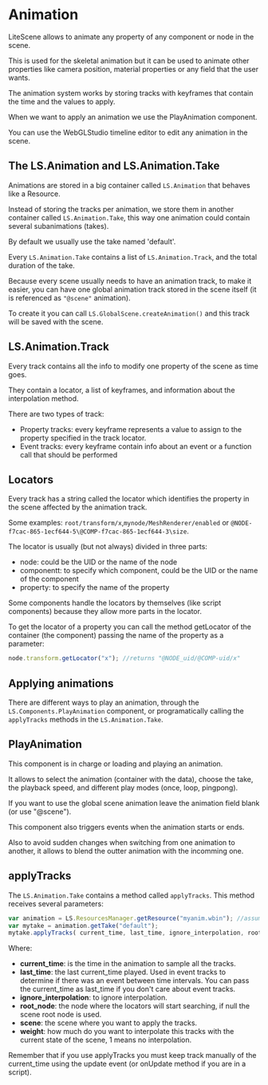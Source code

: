 # Animation #

LiteScene allows to animate any property of any component or node in the scene.

This is used for the skeletal animation but it can be used to animate other properties like camera position, material properties or any field that the user wants.

The animation system works by storing tracks with keyframes that contain the time and the values to apply.

When we want to apply an animation we use the PlayAnimation component.

You can use the WebGLStudio timeline editor to edit any animation in the scene.

## The LS.Animation and LS.Animation.Take ##

Animations are stored in a big container called ```LS.Animation``` that behaves like a Resource.

Instead of storing the tracks per animation, we store them in another container called ```LS.Animation.Take```, this way one animation could contain several subanimations (takes).

By default we usually use the take named 'default'.

Every ```LS.Animation.Take``` contains a list of ```LS.Animation.Track```, and the total duration of the take.

Because every scene usually needs to have an animation track, to make it easier, you can have one global animation track stored in the scene itself (it is referenced as ```"@scene"``` animation).

To create it you can call ```LS.GlobalScene.createAnimation()``` and this track will be saved with the scene.

## LS.Animation.Track

Every track contains all the info to modify one property of the scene as time goes.

They contain a locator, a list of keyframes, and information about the interpolation method.

There are two types of track:
- Property tracks: every keyframe represents a value to assign to the property specified in the track locator.
- Event tracks: every keyframe contain info about an event or a function call that should be performed 

## Locators

Every track has a string called the locator which identifies the property in the scene affected by the animation track.

Some examples: ```root/transform/x```,```mynode/MeshRenderer/enabled``` or ```@NODE-f7cac-865-1ecf644-5\@COMP-f7cac-865-1ecf644-3\size```.

The locator is usually (but not always) divided in three parts:
 * node: could be the UID or the name of the node
 * componentt: to specify which component, could be the UID or the name of the component
 * property: to specify the name of the property

Some components handle the locators by themselves (like script components) because they allow more parts in the locator.

To get the locator of a property you can call the method getLocator of the container (the component) passing the name of the property as a parameter:

```javascript
node.transform.getLocator("x"); //returns "@NODE_uid/@COMP-uid/x"
```

## Applying animations

There are different ways to play an animation, through the ```LS.Components.PlayAnimation``` component, or programatically calling the ```applyTracks``` methods in the ```LS.Animation.Take```.


## PlayAnimation

This component is in charge or loading and playing an animation.

It allows to select the animation (container with the data), choose the take, the playback speed, and different play modes (once, loop, pingpong).

If you want to use the global scene animation leave the animation field blank (or use "@scene").

This component also triggers events when the animation starts or ends.

Also to avoid sudden changes when switching from one animation to another, it allows to blend the outter animation with the incomming one.

## applyTracks

The ```LS.Animation.Take``` contains a method called ```applyTracks```. This method receives several parameters:

```js
var animation = LS.ResourcesManager.getResource("myanim.wbin"); //assuming is already loaded
var mytake = animation.getTake("default");
mytake.applyTracks( current_time, last_time, ignore_interpolation, root_node, scene, weight )
```

Where:
- **current_time**: is the time in the animation to sample all the tracks.
- **last_time**: the last current_time played. Used in event tracks to determine if there was an event between time intervals. You can pass the current_time as last_time if you don't care about event tracks.
- **ignore_interpolation**: to ignore interpolation.
- **root_node**: the node where the locators will start searching, if null the scene root node is used.
- **scene**: the scene where you want to apply the tracks.
- **weight**: how much do you want to interpolate this tracks with the current state of the scene, 1 means no interpolation.

Remember that if you use applyTracks you must keep track manually of the current_time using the update event (or onUpdate method if you are in a script).
